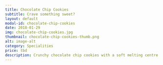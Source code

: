 ```yaml
---
title: Chocolate Chip Cookies
subtitle: Crave something sweet? 
layout: default
modal-id: chocolate-chip-cookies
date: 2018-01-29
img: chocolate-chip-cookies.jpg
thumbnail: chocolate-chip-cookies-thumb.png
alt: image-alt
category: Specialities
price: tbd
description: Crunchy chocolate chip cookies with a soft melting centre
---
```

